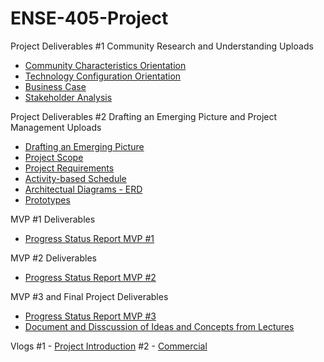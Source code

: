 # ENSE-405-Project

Project Deliverables #1
Community Research and Understanding Uploads
- [Community Characteristics Orientation](https://github.com/kmn999/ENSE-405-Project/blob/main/P01%20-%20405%20-%20Activity%20-%20Community%20characteristics%20%20orientation.pdf)
- [Technology Configuration Orientation](https://github.com/kmn999/ENSE-405-Project/blob/main/P02%20-%20405%20-%20Activity%20-%20Technology%20configuration%20inventory.pdf)
- [Business Case](https://github.com/kmn999/ENSE-405-Project/blob/main/P03%20-%20405%20-%20Activity%20-%20Business%20Case.pdf)
- [Stakeholder Analysis](https://github.com/kmn999/ENSE-405-Project/blob/main/P04%20-%20405%20-%20Activity%20-%20Stakeholder%20Analysis.pdf)


Project Deliverables #2
Drafting an Emerging Picture and Project Management Uploads
- [Drafting an Emerging Picture](https://github.com/kmn999/ENSE-405-Project/blob/main/P05%20-%20405%20-%20Activity%20-%20Drafting%20an%20emerging%20picture.pdf)
- [Project Scope](https://github.com/kmn999/ENSE-405-Project/blob/main/P06%20-%20405%20-%20Activity%20-%20Project%20Scope%20Statement.pdf)
- [Project Requirements](https://github.com/kmn999/ENSE-405-Project/blob/main/P07%20-%20405%20-%20Activity%20-%20Project%20Requirements.pdf)
- [Activity-based Schedule](https://github.com/kmn999/ENSE-405-Project/blob/main/P08%20-%20405%20-%20Activity%20-%20Activity-Based%20Schedule.pdf)
- [Architectual Diagrams - ERD](SOLARSHARE_ERM.drawio.pdf)
- [Prototypes](ENSE405_prototyping.pdf)

MVP #1 Deliverables
- [Progress Status Report MVP #1](https://github.com/kmn999/ENSE-405-Project/blob/main/P09%20-%20405%20-%20Project%20Status%20Report%20MVP_1.pdf)

MVP #2 Deliverables
- [Progress Status Report MVP #2](https://github.com/kmn999/ENSE-405-Project/blob/main/P09%20-%20405%20-%20Project%20Status%20Report%20MVP_2.pdf)

MVP #3 and Final Project Deliverables
- [Progress Status Report MVP #3](https://github.com/kmn999/ENSE-405-Project/blob/main/P09%20-%20405%20-%20Project%20Status%20Report%20MVP_3_.pdf)
- [Document and Disscussion of Ideas and Concepts from Lectures]()



Vlogs
#1 - [Project Introduction](https://youtu.be/guHlk-S1XM8)
#2 - [Commercial](https://youtu.be/h27cV60c0bs) 
